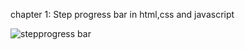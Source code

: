 chapter 1: Step progress bar in html,css and javascript

![stepprogress bar](https://user-images.githubusercontent.com/120295031/220886992-a60326bd-1ba0-4ec8-a6bb-23d2d6734e7c.jpg)


